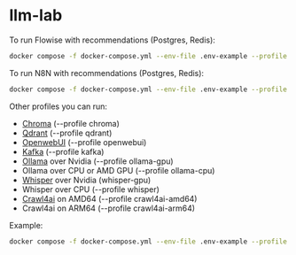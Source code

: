 # llm-lab

To run Flowise with recommendations (Postgres, Redis):

```bash
docker compose -f docker-compose.yml --env-file .env-example --profile flow up -d
```

To run N8N with recommendations (Postgres, Redis):

```bash
docker compose -f docker-compose.yml --env-file .env-example --profile n8n up -d
```

Other profiles you can run:

* [Chroma](https://github.com/chroma-core/chroma) (--profile chroma)
* [Qdrant](https://github.com/qdrant/qdrant) (--profile qdrant)
* [OpenwebUI](https://github.com/open-webui/open-webui) (--profile openwebui)
* [Kafka](https://kafka.apache.org/) (--profile kafka)
* [Ollama](https://ollama.com/) over Nvidia (--profile ollama-gpu)
* Ollama over CPU or AMD GPU (--profile ollama-cpu)
* [Whisper](https://github.com/openai/whisper) over Nvidia (whisper-gpu)
* Whisper over CPU (--profile whisper)
* [Crawl4ai](https://crawl4ai.com/) on AMD64 (--profile crawl4ai-amd64)
* Crawl4ai on ARM64 (--profile crawl4ai-arm64)

Example:

```bash
docker compose -f docker-compose.yml --env-file .env-example --profile openwebui --profile ollama-gpu up -d
```
